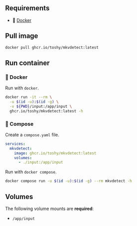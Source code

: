 ## Requirements

- 🐋 [Docker](https://docs.docker.com/get-docker/)

## Pull image

```sh
docker pull ghcr.io/toshy/mkvdetect:latest
```

## Run container

### 🐋 Docker

Run with `docker`.

```sh
docker run -it --rm \
  -u $(id -u):$(id -g) \
  -v ${PWD}/input:/app/input \
  ghcr.io/toshy/mkvdetect:latest -h
```

### 🐳 Compose

Create a `compose.yaml` file.

```yaml
services:
  mkvdetect:
    image: ghcr.io/toshy/mkvdetect:latest
    volumes:
      - ./input:/app/input
```

Run with `docker compose`.

```sh
docker compose run -u $(id -u):$(id -g) --rm mkvdetect -h
```

## Volumes

The following volume mounts are **required**: 

- `/app/input`
